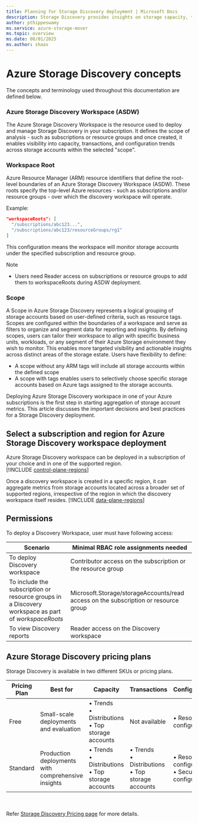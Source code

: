 ```yaml
---
title: Planning for Storage Discovery deployment | Microsoft Docs
description: Storage Discovery provides insights on storage capacity, transactions, and configurations - providing visibility into your storage estate at entire organization level and aiding business decisions.
author: pthippeswamy
ms.service: azure-storage-mover
ms.topic: overview
ms.date: 08/01/2025
ms.author: shaas
---
```


# Azure Storage Discovery concepts

The concepts and terminology used throughout this documentation are defined below.

### Azure Storage Discovery Workspace (ASDW) 
The Azure Storage Discovery Workspace is the resource used to deploy and manage Storage Discovery in your subscription. It defines the scope of analysis - such as subscriptions or resource groups and once created, it enables visibility into capacity, transactions, and configuration trends across storage accounts within the selected "scope".

### Workspace Root
Azure Resource Manager (ARM) resource identifiers that define the root-level boundaries of an Azure Storage Discovery Workspace (ASDW). These roots specify the top-level Azure resources - such as subscriptions and/or resource groups - over which the discovery workspace will operate.

Example:

```json
"workspaceRoots": [
  "/subscriptions/abc123...",
  "/subscriptions/abc123/resourceGroups/rg1"
]
```

This configuration means the workspace will monitor storage accounts under the specified subscription and resource group.

> [!NOTE]
> - Users need Reader access on subscriptions or resource groups to add them to workspaceRoots during ASDW deployment.


### Scope 
A Scope in Azure Storage Discovery represents a logical grouping of storage accounts based on user-defined criteria, such as resource tags. Scopes are configured within the boundaries of a workspace and serve as filters to organize and segment data for reporting and insights. By defining scopes, users can tailor their workspace to align with specific business units, workloads, or any segment of their Azure Storage environment they wish to monitor. This enables more targeted visibility and actionable insights across distinct areas of the storage estate. Users have flexibility to define:

- A scope without any ARM tags will include all storage accounts within the defined scope
- A scope with tags enables users to selectively choose specific storage accounts based on Azure tags assigned to the storage accounts.

Deploying Azure Storage Discovery workspace in one of your Azure subscriptions is the first step in starting aggregation of storage account metrics. This article discusses the important decisions and best practices for a Storage Discovery deployment.

## Select a subscription and region for Azure Storage Discovery workspace deployment

Azure Storage Discovery workspace can be deployed in a subscription of your choice and in one of the supported region.  
[!INCLUDE [control-plane-regions](includes/control-plane-regions.md)]

Once a discovery workspace is created in a specific region, it can aggregate metrics from storage accounts located across a broader set of supported regions, irrespective of the region in which the discovery workspace itself resides.
[!INCLUDE [data-plane-regions](includes/data-plane-regions.md)]

## Permissions

To deploy a Discovery Workspace, user must have following access:

| Scenario | Minimal RBAC role assignments needed |
|---|---| 
| To deploy Discovery workspace | Contributor access on the subscription or the resource group| 
| To include the subscription or resource groups in a Discovery workspace as part of *workspaceRoots* | Microsoft.Storage/storageAccounts/read access on the subscription or resource group | 
| To view Discovery reports | Reader access on the Discovery workspace |

## Azure Storage Discovery pricing plans

Storage Discovery is available in two different SKUs or pricing plans.

| Pricing Plan | Best for | Capacity | Transactions | Configuration | History |
|---|---|---|---|---|---|
| Free | Small-scale deployments and evaluation | • Trends<br>• Distributions<br>• Top storage accounts | Not available | • Resource configuration | • Backfill: 15 days<br>• Retention: 15 days |
| Standard | Production deployments with comprehensive insights | • Trends<br>• Distributions<br>• Top storage accounts | • Trends<br>• Distributions<br>• Top storage accounts | • Resource configuration<br>• Security configuration | • Backfill: 30 days <br>• Retention: 18 months |

<br><br>
Refer [Storage Discovery Pricing page](pricing.md) for more details.